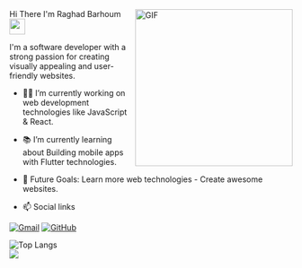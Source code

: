 
<img alt="GIF" align="right" src="https://github.com/arsentieva/arsentieva/blob/main/code.gif?raw=true" height="280">
<l>
  Hi There I'm Raghad Barhoum
<img src="https://media.giphy.com/media/hvRJCLFzcasrR4ia7z/giphy.gif" width="28">
</l>
<p>
I'm a software developer with a strong passion for creating visually appealing and user-friendly websites. 
</p>

- 👨‍💻 I’m currently working on web development technologies like JavaScript & React.
- 📚 I’m currently learning about Building mobile apps with Flutter technologies.
- 🎯 Future Goals: Learn more web technologies - Create awesome websites.
  
- 📫 Social links
<p>
<a href="raghadba73@gmail.com"><img src="https://img.icons8.com/bubbles/50/000000/gmail.png" title='Gmail' alt="Gmail"/></a>
<a href="https://github.com/raghad73"><img src="https://img.icons8.com/bubbles/50/000000/github.png" title='GitHub' alt="GitHub"/></a>
</p>



<!-- ![Top Langs](https://github-readme-stats.vercel.app/api/top-langs/?username=mohamedelkashef15&hide_progress=true) -->
![Top Langs](https://github-readme-stats.vercel.app/api/top-langs/?username=mohamedelkashef15&layout=compact)
<br>
<a href="https://komarev.com/ghpvc/?username=mohamedelkashef15&style=for-the-badge">
    <img src="https://komarev.com/ghpvc/?username=mohamedelkashef15&style=for-the-badge">
</a>
